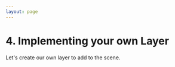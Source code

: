 ```yaml
---
layout: page
---
```


# 4. Implementing your own Layer

Let's create our own layer to add to the scene.
